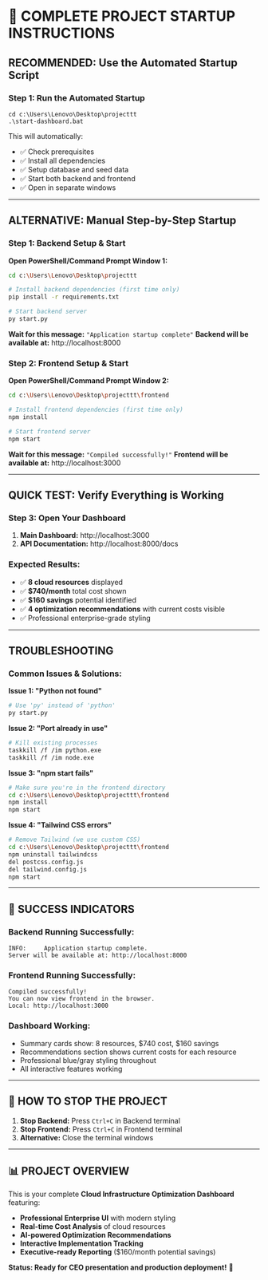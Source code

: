 # 🚀 **COMPLETE PROJECT STARTUP INSTRUCTIONS**

## **RECOMMENDED: Use the Automated Startup Script**

### **Step 1: Run the Automated Startup**
```batch
cd c:\Users\Lenovo\Desktop\projecttt
.\start-dashboard.bat
```

This will automatically:
- ✅ Check prerequisites  
- ✅ Install all dependencies
- ✅ Setup database and seed data
- ✅ Start both backend and frontend
- ✅ Open in separate windows

---

## **ALTERNATIVE: Manual Step-by-Step Startup**

### **Step 1: Backend Setup & Start**
**Open PowerShell/Command Prompt Window 1:**
```bash
cd c:\Users\Lenovo\Desktop\projecttt

# Install backend dependencies (first time only)
pip install -r requirements.txt

# Start backend server
py start.py
```

**Wait for this message:** `"Application startup complete"`
**Backend will be available at:** http://localhost:8000

### **Step 2: Frontend Setup & Start**  
**Open PowerShell/Command Prompt Window 2:**
```bash
cd c:\Users\Lenovo\Desktop\projecttt\frontend

# Install frontend dependencies (first time only)
npm install

# Start frontend server
npm start
```

**Wait for this message:** `"Compiled successfully!"`
**Frontend will be available at:** http://localhost:3000

---

## **QUICK TEST: Verify Everything is Working**

### **Step 3: Open Your Dashboard**
1. **Main Dashboard:** http://localhost:3000
2. **API Documentation:** http://localhost:8000/docs

### **Expected Results:**
- ✅ **8 cloud resources** displayed
- ✅ **$740/month** total cost shown
- ✅ **$160 savings** potential identified
- ✅ **4 optimization recommendations** with current costs visible
- ✅ Professional enterprise-grade styling

---

## **TROUBLESHOOTING**

### **Common Issues & Solutions:**

**Issue 1: "Python not found"**
```bash
# Use 'py' instead of 'python'
py start.py
```

**Issue 2: "Port already in use"**
```bash
# Kill existing processes
taskkill /f /im python.exe
taskkill /f /im node.exe
```

**Issue 3: "npm start fails"**
```bash
# Make sure you're in the frontend directory
cd c:\Users\Lenovo\Desktop\projecttt\frontend
npm install
npm start
```

**Issue 4: "Tailwind CSS errors"**
```bash
# Remove Tailwind (we use custom CSS)
cd c:\Users\Lenovo\Desktop\projecttt\frontend
npm uninstall tailwindcss
del postcss.config.js
del tailwind.config.js
npm start
```

---

## **🎯 SUCCESS INDICATORS**

### **Backend Running Successfully:**
```
INFO:     Application startup complete.
Server will be available at: http://localhost:8000
```

### **Frontend Running Successfully:**
```
Compiled successfully!
You can now view frontend in the browser.
Local: http://localhost:3000
```

### **Dashboard Working:**
- Summary cards show: 8 resources, $740 cost, $160 savings
- Recommendations section shows current costs for each resource
- Professional blue/gray styling throughout
- All interactive features working

---

## **🛑 HOW TO STOP THE PROJECT**

1. **Stop Backend:** Press `Ctrl+C` in Backend terminal
2. **Stop Frontend:** Press `Ctrl+C` in Frontend terminal
3. **Alternative:** Close the terminal windows

---

## **📊 PROJECT OVERVIEW**

This is your complete **Cloud Infrastructure Optimization Dashboard** featuring:

- **Professional Enterprise UI** with modern styling
- **Real-time Cost Analysis** of cloud resources  
- **AI-powered Optimization Recommendations**
- **Interactive Implementation Tracking**
- **Executive-ready Reporting** ($160/month potential savings)

**Status: Ready for CEO presentation and production deployment!** 🚀
